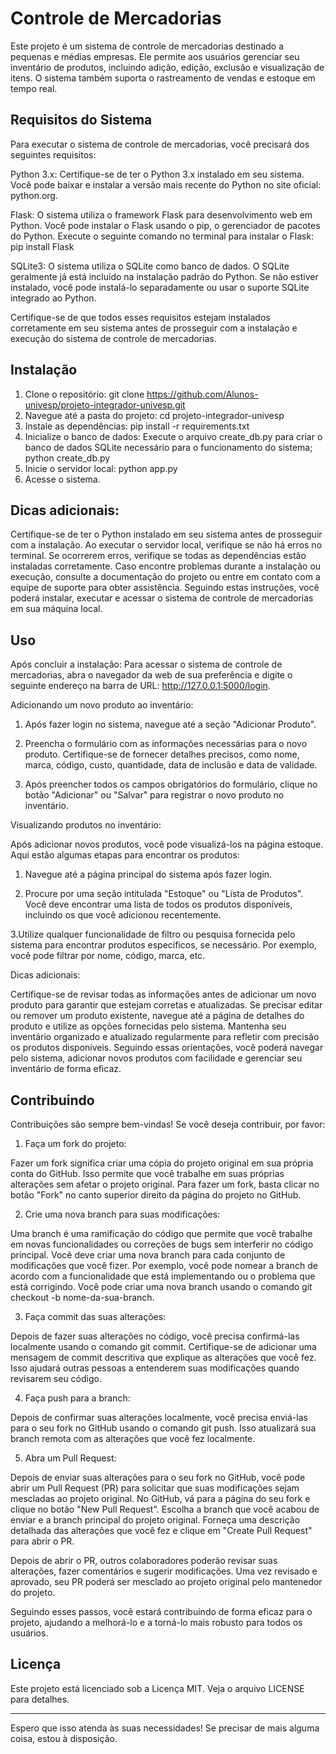 # Controle de Mercadorias
Este projeto é um sistema de controle de mercadorias destinado a pequenas e médias empresas. Ele permite aos usuários gerenciar seu inventário de produtos, incluindo adição, edição, exclusão e visualização de itens. O sistema também suporta o rastreamento de vendas e estoque em tempo real.

## Requisitos do Sistema
Para executar o sistema de controle de mercadorias, você precisará dos seguintes requisitos:

Python 3.x: Certifique-se de ter o Python 3.x instalado em seu sistema. Você pode baixar e instalar a versão mais recente do Python no site oficial: python.org.

Flask: O sistema utiliza o framework Flask para desenvolvimento web em Python. Você pode instalar o Flask usando o pip, o gerenciador de pacotes do Python. Execute o seguinte comando no terminal para instalar o Flask: pip install Flask

SQLite3: O sistema utiliza o SQLite como banco de dados. O SQLite geralmente já está incluído na instalação padrão do Python. Se não estiver instalado, você pode instalá-lo separadamente ou usar o suporte SQLite integrado ao Python.

Certifique-se de que todos esses requisitos estejam instalados corretamente em seu sistema antes de prosseguir com a instalação e execução do sistema de controle de mercadorias.

## Instalação
1. Clone o repositório: git clone https://github.com/Alunos-univesp/projeto-integrador-univesp.git
2. Navegue até a pasta do projeto: cd projeto-integrador-univesp
3. Instale as dependências: pip install -r requirements.txt
4. Inicialize o banco de dados: Execute o arquivo create_db.py para criar o banco de dados SQLite necessário para o funcionamento do sistema; python create_db.py
5. Inicie o servidor local: python app.py
6. Acesse o sistema.

## Dicas adicionais:

Certifique-se de ter o Python instalado em seu sistema antes de prosseguir com a instalação.
Ao executar o servidor local, verifique se não há erros no terminal. Se ocorrerem erros, verifique se todas as dependências estão instaladas corretamente.
Caso encontre problemas durante a instalação ou execução, consulte a documentação do projeto ou entre em contato com a equipe de suporte para obter assistência.
Seguindo estas instruções, você poderá instalar, executar e acessar o sistema de controle de mercadorias em sua máquina local.

## Uso

Após concluir a instalação:
Para acessar o sistema de controle de mercadorias, abra o navegador da web de sua preferência e digite o seguinte endereço na barra de URL: http://127.0.0.1:5000/login.

Adicionando um novo produto ao inventário:

1. Após fazer login no sistema, navegue até a seção "Adicionar Produto".

2. Preencha o formulário com as informações necessárias para o novo produto. Certifique-se de fornecer detalhes precisos, como nome, marca, código, custo, quantidade, data de inclusão e data de validade.

3. Após preencher todos os campos obrigatórios do formulário, clique no botão "Adicionar" ou "Salvar" para registrar o novo produto no inventário.

Visualizando produtos no inventário:

Após adicionar novos produtos, você pode visualizá-los na página estoque. Aqui estão algumas etapas para encontrar os produtos:

1. Navegue até a página principal do sistema após fazer login.

2. Procure por uma seção intitulada "Estoque" ou "Lista de Produtos". Você deve encontrar uma lista de todos os produtos disponíveis, incluindo os que você adicionou recentemente.

3.Utilize qualquer funcionalidade de filtro ou pesquisa fornecida pelo sistema para encontrar produtos específicos, se necessário. Por exemplo, você pode filtrar por nome, código, marca, etc.

Dicas adicionais:

Certifique-se de revisar todas as informações antes de adicionar um novo produto para garantir que estejam corretas e atualizadas.
Se precisar editar ou remover um produto existente, navegue até a página de detalhes do produto e utilize as opções fornecidas pelo sistema.
Mantenha seu inventário organizado e atualizado regularmente para refletir com precisão os produtos disponíveis.
Seguindo essas orientações, você poderá navegar pelo sistema, adicionar novos produtos com facilidade e gerenciar seu inventário de forma eficaz.

## Contribuindo

Contribuições são sempre bem-vindas! Se você deseja contribuir, por favor:

1. Faça um fork do projeto:

Fazer um fork significa criar uma cópia do projeto original em sua própria conta do GitHub. Isso permite que você trabalhe em suas próprias alterações sem afetar o projeto original. Para fazer um fork, basta clicar no botão "Fork" no canto superior direito da página do projeto no GitHub.

2. Crie uma nova branch para suas modificações:

Uma branch é uma ramificação do código que permite que você trabalhe em novas funcionalidades ou correções de bugs sem interferir no código principal. Você deve criar uma nova branch para cada conjunto de modificações que você fizer. Por exemplo, você pode nomear a branch de acordo com a funcionalidade que está implementando ou o problema que está corrigindo. Você pode criar uma nova branch usando o comando git checkout -b nome-da-sua-branch.

3. Faça commit das suas alterações:

Depois de fazer suas alterações no código, você precisa confirmá-las localmente usando o comando git commit. Certifique-se de adicionar uma mensagem de commit descritiva que explique as alterações que você fez. Isso ajudará outras pessoas a entenderem suas modificações quando revisarem seu código.

4. Faça push para a branch:

Depois de confirmar suas alterações localmente, você precisa enviá-las para o seu fork no GitHub usando o comando git push. Isso atualizará sua branch remota com as alterações que você fez localmente.

5. Abra um Pull Request:

Depois de enviar suas alterações para o seu fork no GitHub, você pode abrir um Pull Request (PR) para solicitar que suas modificações sejam mescladas ao projeto original. No GitHub, vá para a página do seu fork e clique no botão "New Pull Request". Escolha a branch que você acabou de enviar e a branch principal do projeto original. Forneça uma descrição detalhada das alterações que você fez e clique em "Create Pull Request" para abrir o PR.

Depois de abrir o PR, outros colaboradores poderão revisar suas alterações, fazer comentários e sugerir modificações. Uma vez revisado e aprovado, seu PR poderá ser mesclado ao projeto original pelo mantenedor do projeto.

Seguindo esses passos, você estará contribuindo de forma eficaz para o projeto, ajudando a melhorá-lo e a torná-lo mais robusto para todos os usuários.

## Licença

Este projeto está licenciado sob a Licença MIT. Veja o arquivo LICENSE para detalhes.

--- 

Espero que isso atenda às suas necessidades! Se precisar de mais alguma coisa, estou à disposição.
